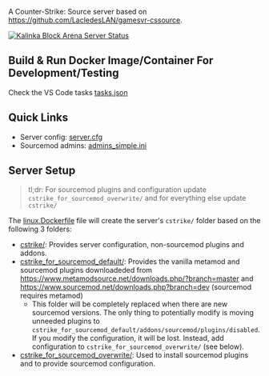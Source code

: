 A Counter-Strike: Source server based on https://github.com/LacledesLAN/gamesvr-cssource.


[![Kalinka Block Arena Server Status](https://cache.gametracker.com/server_info/83.217.214.157:27015/b_560_95_1.png)](https://www.gametracker.com/server_info/83.217.214.157:27015/)


## Build & Run Docker Image/Container For Development/Testing

Check the VS Code tasks [tasks.json](./.vscode/tasks.json)

## Quick Links
- Server config: [server.cfg](./cstrike/cfg/server.cfg)
- Sourcemod admins: [admins_simple.ini](./cstrike_for_sourcemod_overwrite/addons/sourcemod/configs/admins_simple.ini)

## Server Setup

> tl;dr: For sourcemod plugins and configuration update `cstrike_for_sourcemod_overwrite/` and for everything else update `cstrike/`

The [linux.Dockerfile](./linux.Dockerfile) file will create the server's `cstrike/` folder based on the following 3 folders:

- [cstrike/](./cstrike/): Provides server configuration, non-sourcemod plugins and addons.
- [cstrike_for_sourcemod_default/](./cstrike_for_sourcemod_default/): Provides the vanilla metamod and sourcemod plugins downloadeded from https://www.metamodsource.net/downloads.php/?branch=master and https://www.sourcemod.net/downloads.php?branch=dev (sourcemod requires metamod)
  - This folder will be completely replaced when there are new sourcemod versions. The only thing to potentially modify is moving unneeded plugins to `cstrike_for_sourcemod_default/addons/sourcemod/plugins/disabled`. If you modify the configuration, it will be lost. Instead, add configuration to `cstrike_for_sourcemod_overwrite/` (see below).  
- [cstrike_for_sourcemod_overwrite/](./cstrike_for_sourcemod_overwrite/): Used to install sourcemod plugins and to provide sourcemod configuration.

